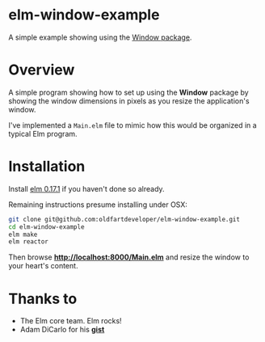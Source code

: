 # elm-window-example

A simple example showing using the
[Window package](http://package.elm-lang.org/packages/elm-lang/window/1.0.0/).

# Overview

A simple program showing how to set up using the **Window** package by
showing the window dimensions in pixels as you resize the application's
window.

I've implemented a `Main.elm` file to mimic how this would be
organized in a typical Elm program.

# Installation

Install [elm 0.17.1](http://elm-lang.org/install) if you haven't done so already.

Remaining instructions presume installing under OSX:

``` bash
git clone git@github.com:oldfartdeveloper/elm-window-example.git
cd elm-window-example
elm make
elm reactor
```

Then browse **[http://localhost:8000/Main.elm](http://localhost:8000/Main.elm)**
and resize the window to your heart's content.

# Thanks to

* The Elm core team. Elm rocks!
* Adam DiCarlo for his **[gist](https://gist.github.com/adamdicarlo/1e08c9b7aabd778f7b283cbbf6f4f052)**
